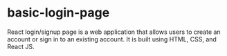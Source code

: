 # basic-login-page
React login/signup page is a web application that allows users to create an account or sign in to an existing account. It is built using HTML, CSS, and React JS.
